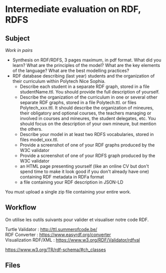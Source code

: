 # Intermediate evaluation on RDF, RDFS

## Subject

*Work in pairs*

<ul>
  <li>Synthesis on RDF/RDFS, 3 pages maximum, in pdf format. What did you learn? What are the principles of the model? What are the key elements of the language? What are the best modelling practices? </li>
  <li>RDF database describing (last year) students and the organization of their curriculum within Polytech Nice Sophia.
    <ul>
      <li>Describe each student in a separate RDF graph, stored in a file studentName.ttl. You should provide the full description of yourself.</li>
      <li>Describe the organization of the curriculum in one or several other separate RDF graphs, stored in a file Polytech.ttl. or files Polytech_xxx.ttl. It should describe the organization of mineures, their obligatory and optional courses, the teachers managing or involved in courses and mineures, the student delegates, etc. You should focus on the description of your own mineure, but mention the others.</li>
      <li>Describe your model in at least two RDFS vocabularies, stored in files model_xxx.ttl. </li>
      <li>Provide a screenshot of one of your RDF graphs produced by the W3C validator</li>
      <li>Provide a screenshot of one of your RDFS graph produced by the W3C validator</li>
      <li>an HTML page presenting yourself (like an online CV but don't spend time to make it look good if you don't already have one) containing RDF metadata in RDFa format</li>
      <li>a file containing your RDF description in JSON-LD</li>
    </ul>
  </li>
</ul>

You must upload a single zip file containing your entire work.

## Workflow

On utilise les outils suivants pour valider et visualiser notre code RDF.

Turtle Validator      : http://ttl.summerofcode.be/ <br>
RDF Converter         : https://www.easyrdf.org/converter <br>
Visualization RDF/XML : https://www.w3.org/RDF/Validator/rdfval

https://www.w3.org/TR/rdf-schema/#ch_classes

## Files

